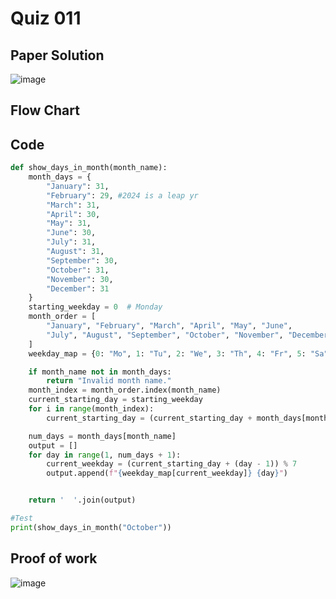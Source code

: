 # Quiz 011

## Paper Solution
![image](https://github.com/user-attachments/assets/70e2fd9d-1be1-40d7-8595-1ffa3f38a74a)

## Flow Chart
## Code
```.py
def show_days_in_month(month_name):
    month_days = {
        "January": 31,
        "February": 29, #2024 is a leap yr
        "March": 31,
        "April": 30,
        "May": 31,
        "June": 30,
        "July": 31,
        "August": 31,
        "September": 30,
        "October": 31,
        "November": 30,
        "December": 31
    }
    starting_weekday = 0  # Monday
    month_order = [
        "January", "February", "March", "April", "May", "June",
        "July", "August", "September", "October", "November", "December"
    ]
    weekday_map = {0: "Mo", 1: "Tu", 2: "We", 3: "Th", 4: "Fr", 5: "Sa", 6: "Su"}

    if month_name not in month_days:
        return "Invalid month name."
    month_index = month_order.index(month_name)
    current_starting_day = starting_weekday
    for i in range(month_index):
        current_starting_day = (current_starting_day + month_days[month_order[i]]) % 7

    num_days = month_days[month_name]
    output = []
    for day in range(1, num_days + 1):
        current_weekday = (current_starting_day + (day - 1)) % 7
        output.append(f"{weekday_map[current_weekday]} {day}")


    return '  '.join(output)

#Test
print(show_days_in_month("October"))

```
## Proof of work
![image](https://github.com/user-attachments/assets/4de9475a-614f-493a-8b22-b0c8282b6033)

